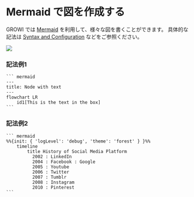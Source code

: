 # Mermaid で図を作成する

GROWI では [Mermaid](https://mermaid.js.org/) を利用して、様々な図を書くことができます。
具体的な記法は [Syntax and Configuration](https://mermaid.js.org/intro/n00b-syntaxReference.html) などをご参照ください。

![](/assets/images/mermaid.png)

### 記法例1

~~~ mermaid
``` mermaid
---
title: Node with text
---
flowchart LR
    id1[This is the text in the box]
```
~~~

### 記法例2

~~~ mermaid
``` mermaid
%%{init: { 'logLevel': 'debug', 'theme': 'forest' } }%%
    timeline
        title History of Social Media Platform
          2002 : LinkedIn
          2004 : Facebook : Google
          2005 : Youtube
          2006 : Twitter
          2007 : Tumblr
          2008 : Instagram
          2010 : Pinterest
```
~~~

